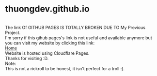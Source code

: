 # thuongdev.github.io
</br>The link Of GITHUB PAGES IS TOTALLY BROKEN DUE TO My Previous Project.</br>
I'm sorry if this gihub pages's link is not useful and available anymore but you can visit my website by clicking this link:</br>
[Home](https://thuong.pages.dev)</br>
Website is hosted using Cloudflare Pages.</br>
Thanks for visiting :D.</br>
Note:</br>
This is not a rickroll to be honest, it isn't perfect for a troll :).</br>
